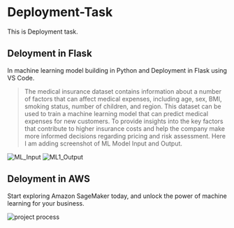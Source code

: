 # Deployment-Task
This is Deployment task.

## Deloyment in Flask

In machine learning model building in Python and Deployment in Flask using VS Code.
> The medical insurance dataset contains information about a number of factors that can affect medical expenses, including age, sex, BMI, smoking status, number of children, and region.
> This dataset can be used to train a machine learning model that can predict medical expenses for new customers.
> To provide insights into the key factors that contribute to higher insurance costs and help the company make more informed decisions regarding pricing and risk assessment.
> Here I am adding screenshot of ML Model Input and Output.

![ML_Input](https://github.com/SnehalWalake29/Medical_Insurance_Price_Prediction/assets/154491359/bf9dd8ae-3506-4daa-bda3-d1642238ba73)
![ML1_Output](https://github.com/SnehalWalake29/Medical_Insurance_Price_Prediction/assets/154491359/4d3f5e1a-9124-4ca0-9c49-a40a9e266b64)


## Deloyment in AWS

Start exploring Amazon SageMaker today, and unlock the power of machine learning for your business.

![project process](https://github.com/SnehalWalake29/Transportation-and-Logistics-ML/assets/154491359/43c09010-b401-4e8c-9398-ecf108052b5d)
